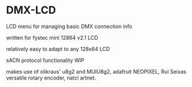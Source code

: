 # DMX-LCD
LCD menu for managing basic DMX connection info

written for fystec mini 12864 v2.1 LCD

relatively easy to adapt to any 128x64 LCD

sACN protocol functionality WIP

makes use of olikraus' u8g2 and MUIU8g2, adafruit NEOPIXEL, Rui Seixas versatile rotary encoder, natcl artnet. 
